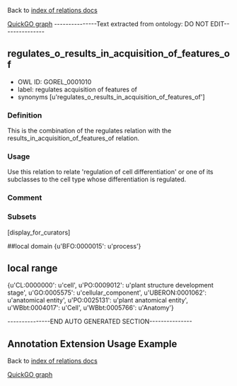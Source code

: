 Back to [index of relations docs](https://github.com/geneontology/annotation_extensions/tree/master/doc)

[QuickGO graph](www.ebi.ac.uk/QuickGO/AnnotationExtensionRelations.html)
---------------Text extracted from ontology: DO NOT EDIT---------------

## regulates_o_results_in_acquisition_of_features_of
* OWL ID: GOREL_0001010
* label: regulates acquisition of features of
* synonyms
[u'regulates_o_results_in_acquisition_of_features_of']

### Definition
This is the combination of the regulates relation with the results_in_acquisition_of_features_of relation.

### Usage
Use this relation to relate 'regulation of cell differentiation' or one of its subclasses to the cell type whose differentiation is regulated.

### Comment


### Subsets
[display_for_curators]

##local domain
{u'BFO:0000015': u'process'}

## local range
{u'CL:0000000': u'cell', u'PO:0009012': u'plant structure development stage', u'GO:0005575': u'cellular_component', u'UBERON:0001062': u'anatomical entity', u'PO:0025131': u'plant anatomical entity', u'WBbt:0004017': u'Cell', u'WBbt:0005766': u'Anatomy'}

---------------END AUTO GENERATED SECTION---------------














Annotation Extension Usage Example
----------------------------------

Back to [index of relations docs](https://github.com/geneontology/annotation_extensions/tree/master/doc)

[QuickGO graph](www.ebi.ac.uk/QuickGO/AnnotationExtensionRelations.html)